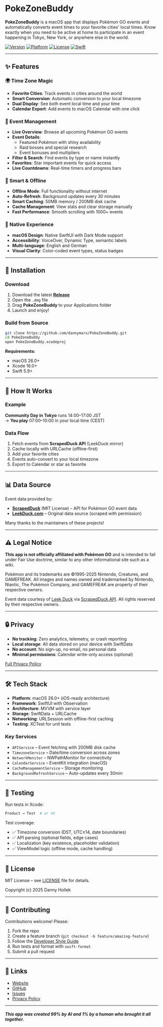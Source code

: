 # PokeZoneBuddy

**PokeZoneBuddy** is a macOS app that displays Pokémon GO events and automatically converts event times to your favorite cities' local times. Know exactly when you need to be active at home to participate in an event happening in Tokyo, New York, or anywhere else in the world.

[![Version](https://img.shields.io/badge/version-1.0.0-blue.svg)](https://github.com/dannymarx/PokeZoneBuddy/releases)
[![Platform](https://img.shields.io/badge/platform-macOS%2026.0+-lightgrey.svg)](https://github.com/dannymarx/PokeZoneBuddy)
[![License](https://img.shields.io/badge/license-MIT-green.svg)](./LICENSE)
[![Swift](https://img.shields.io/badge/swift-5.9+-orange.svg)](https://swift.org)

---

## ✨ Features

### 🌍 Time Zone Magic
- **Favorite Cities**: Track events in cities around the world
- **Smart Conversion**: Automatic conversion to your local timezone
- **Dual Display**: See both event local time and your time
- **Calendar Export**: Add events to macOS Calendar with one click

### 📅 Event Management
- **Live Overview**: Browse all upcoming Pokémon GO events
- **Event Details**: 
  - Featured Pokémon with shiny availability
  - Raid bosses and special research
  - Event bonuses and multipliers
- **Filter & Search**: Find events by type or name instantly
- **Favorites**: Star important events for quick access
- **Live Countdowns**: Real-time timers and progress bars

### 📡 Smart & Offline
- **Offline Mode**: Full functionality without internet
- **Auto-Refresh**: Background updates every 30 minutes
- **Smart Caching**: 50MB memory / 200MB disk cache
- **Cache Management**: View stats and clear storage manually
- **Fast Performance**: Smooth scrolling with 1000+ events

### 🎨 Native Experience
- **macOS Design**: Native SwiftUI with Dark Mode support
- **Accessibility**: VoiceOver, Dynamic Type, semantic labels
- **Multi-language**: English and German
- **Visual Clarity**: Color-coded event types, status badges

---

## 🚀 Installation

### Download
1. Download the latest **[Release](https://github.com/dannymarx/PokeZoneBuddy/releases/latest)**
2. Open the `.dmg` file
3. Drag **PokeZoneBuddy** to your Applications folder
4. Launch and enjoy!

### Build from Source
```bash
git clone https://github.com/dannymarx/PokeZoneBuddy.git
cd PokeZoneBuddy
open PokeZoneBuddy.xcodeproj
```

**Requirements:**
- macOS 26.0+
- Xcode 16.0+
- Swift 5.9+

---

## 📖 How It Works

### Example
**Community Day in Tokyo** runs 14:00–17:00 JST  
→ **You play** 07:00–10:00 in your local time (CEST)

### Data Flow
1. Fetch events from **ScrapedDuck API** (LeekDuck mirror)
2. Cache locally with URLCache (offline-first)
3. Add your favorite cities
4. Events auto-convert to your local timezone
5. Export to Calendar or star as favorite

---

## 📊 Data Source

Event data provided by:
- **[ScrapedDuck](https://github.com/bigfoott/ScrapedDuck)** (MIT License) – API for Pokémon GO event data
- **[LeekDuck.com](https://leekduck.com)** – Original data source (scraped with permission)

Many thanks to the maintainers of these projects!

---

## ⚠️ Legal Notice

**This app is not officially affiliated with Pokémon GO** and is intended to fall under Fair Use doctrine, similar to any other informational site such as a wiki.

Pokémon and its trademarks are ©1995-2025 Nintendo, Creatures, and GAMEFREAK. All images and names owned and trademarked by Nintendo, Niantic, The Pokémon Company, and GAMEFREAK are property of their respective owners.

Event data courtesy of [Leek Duck](https://leekduck.com) via [ScrapedDuck API](https://github.com/bigfoott/ScrapedDuck). All rights reserved by their respective owners.

---

## 🔒 Privacy

- **No tracking**: Zero analytics, telemetry, or crash reporting
- **Local storage**: All data stored on your device with SwiftData
- **No account**: No sign-up, no email, no personal data
- **Minimal permissions**: Calendar write-only access (optional)

[Full Privacy Policy](https://dannymarx.github.io/PokeZoneBuddy/privacy.html)

---

## 🛠 Tech Stack

- **Platform**: macOS 26.0+ (iOS-ready architecture)
- **Framework**: SwiftUI with Observation
- **Architecture**: MVVM with service layer
- **Storage**: SwiftData + URLCache
- **Networking**: URLSession with offline-first caching
- **Testing**: XCTest for unit tests

### Key Services
- `APIService` – Event fetching with 200MB disk cache
- `TimezoneService` – Date/time conversion across zones
- `NetworkMonitor` – NWPathMonitor for connectivity
- `CalendarService` – EventKit integration (macOS)
- `CacheManagementService` – Storage monitoring
- `BackgroundRefreshService` – Auto-updates every 30min

---

## 🧪 Testing

Run tests in Xcode:
```bash
Product → Test  # or ⌘U
```

Test coverage:
- ✅ Timezone conversion (DST, UTC±14, date boundaries)
- ✅ API parsing (optional fields, edge cases)
- ✅ Localization (key existence, placeholder validation)
- ✅ ViewModel logic (offline mode, cache handling)

---

## 📄 License

MIT License – see [LICENSE](./LICENSE) file for details.

Copyright (c) 2025 Danny Hollek

---

## 🤝 Contributing

Contributions welcome! Please:
1. Fork the repo
2. Create a feature branch (`git checkout -b feature/amazing-feature`)
3. Follow the [Developer Style Guide](./PokeZoneBuddy_developer_style_guide.md)
4. Run tests and format with `swift-format`
5. Submit a pull request

---

## 🔗 Links

- [Website](https://dannymarx.github.io/PokeZoneBuddy)
- [GitHub](https://github.com/dannymarx/PokeZoneBuddy)
- [Issues](https://github.com/dannymarx/PokeZoneBuddy/issues)
- [Privacy Policy](https://dannymarx.github.io/PokeZoneBuddy/privacy.html)

---

##### This app was created 99% by AI and 1% by a human who brought it all together.
